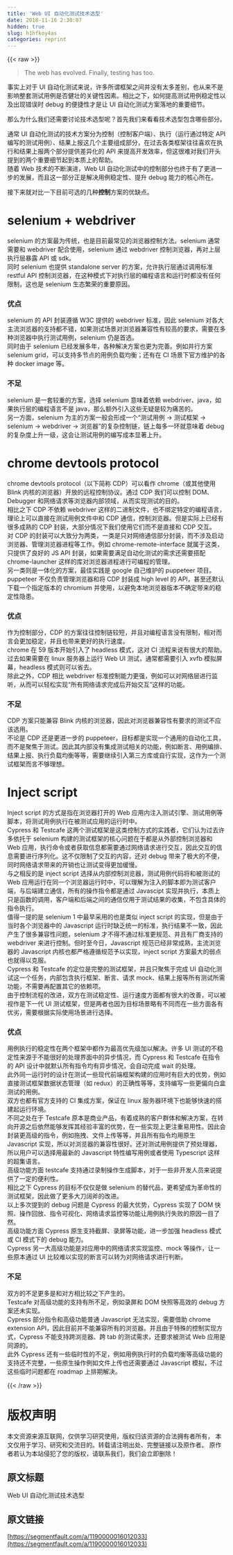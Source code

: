 ```yaml
---
title: 'Web UI 自动化测试技术选型' 
date: 2018-11-16 2:30:07
hidden: true
slug: h1hfkoy4as
categories: reprint
---
```


{{< raw >}}
<blockquote>The web has evolved. Finally, testing has too.</blockquote><p>&#x4E8B;&#x5B9E;&#x4E0A;&#x5BF9;&#x4E8E; UI &#x81EA;&#x52A8;&#x5316;&#x6D4B;&#x8BD5;&#x6765;&#x8BF4;&#xFF0C;&#x8BB8;&#x591A;&#x6240;&#x8C13;&#x6846;&#x67B6;&#x4E4B;&#x95F4;&#x5E76;&#x6CA1;&#x6709;&#x592A;&#x591A;&#x5DEE;&#x522B;&#xFF0C;&#x4E5F;&#x4ECE;&#x6765;&#x4E0D;&#x662F;&#x5F71;&#x54CD;&#x6574;&#x5957;&#x6D4B;&#x8BD5;&#x7528;&#x4F8B;&#x662F;&#x5426;&#x5065;&#x58EE;&#x7684;&#x5173;&#x952E;&#x6027;&#x56E0;&#x7D20;&#x3002;&#x76F8;&#x6BD4;&#x4E4B;&#x4E0B;&#xFF0C;&#x5982;&#x4F55;&#x63D0;&#x9AD8;&#x6D4B;&#x8BD5;&#x7528;&#x4F8B;&#x7A33;&#x5B9A;&#x6027;&#x4EE5;&#x53CA;&#x51FA;&#x73B0;&#x9519;&#x8BEF;&#x65F6; debug &#x7684;&#x4FBF;&#x6377;&#x6027;&#x624D;&#x662F;&#x8BA9; UI &#x81EA;&#x52A8;&#x5316;&#x6D4B;&#x8BD5;&#x65B9;&#x6848;&#x843D;&#x5730;&#x7684;&#x91CD;&#x8981;&#x7EC6;&#x8282;&#x3002;</p><p>&#x90A3;&#x4E48;&#x4E3A;&#x4EC0;&#x4E48;&#x6211;&#x4EEC;&#x8FD8;&#x9700;&#x8981;&#x8BA8;&#x8BBA;&#x6280;&#x672F;&#x9009;&#x578B;&#x5462;&#xFF1F;&#x9996;&#x5148;&#x6211;&#x4EEC;&#x6765;&#x770B;&#x770B;&#x6280;&#x672F;&#x9009;&#x578B;&#x5305;&#x542B;&#x54EA;&#x4E9B;&#x90E8;&#x5206;&#x3002;</p><p>&#x901A;&#x5E38; UI &#x81EA;&#x52A8;&#x5316;&#x6D4B;&#x8BD5;&#x7684;&#x6280;&#x672F;&#x65B9;&#x6848;&#x5206;&#x4E3A;&#x63A7;&#x5236;&#xFF08;&#x63A7;&#x5236;&#x5BA2;&#x6237;&#x7AEF;&#xFF09;&#x3001;&#x6267;&#x884C;&#xFF08;&#x8FD0;&#x884C;&#x901A;&#x8FC7;&#x7279;&#x5B9A; API &#x7F16;&#x5199;&#x7684;&#x6D4B;&#x8BD5;&#x7528;&#x4F8B;&#xFF09;&#x3001;&#x7ED3;&#x679C;&#x4E0A;&#x62A5;&#x8FD9;&#x51E0;&#x4E2A;&#x4E3B;&#x8981;&#x7EC4;&#x6210;&#x90E8;&#x5206;&#xFF0C;&#x5728;&#x8FC7;&#x53BB;&#x5404;&#x7C7B;&#x6846;&#x67B6;&#x5F80;&#x5F80;&#x559C;&#x6B22;&#x5728;&#x6267;&#x884C;&#x548C;&#x7ED3;&#x679C;&#x4E0A;&#x62A5;&#x4E24;&#x4E2A;&#x90E8;&#x5206;&#x63D0;&#x4F9B;&#x5DEE;&#x5F02;&#x5316;&#x7684; API &#x6765;&#x63D0;&#x9AD8;&#x5F00;&#x53D1;&#x6548;&#x7387;&#xFF0C;&#x4F46;&#x8FD9;&#x5F88;&#x96BE;&#x5BF9;&#x6211;&#x4EEC;&#x5F00;&#x5934;&#x63D0;&#x5230;&#x7684;&#x4E24;&#x4E2A;&#x91CD;&#x8981;&#x7EC6;&#x8282;&#x8D77;&#x5230;&#x672C;&#x8D28;&#x4E0A;&#x7684;&#x5E2E;&#x52A9;&#x3002;<br>&#x968F;&#x7740; Web &#x6280;&#x672F;&#x7684;&#x4E0D;&#x65AD;&#x6F14;&#x8FDB;&#xFF0C;Web UI &#x81EA;&#x52A8;&#x5316;&#x6D4B;&#x8BD5;&#x4E2D;&#x7684;&#x63A7;&#x5236;&#x90E8;&#x5206;&#x4E5F;&#x7EC8;&#x4E8E;&#x6709;&#x4E86;&#x66F4;&#x8FDB;&#x4E00;&#x6B65;&#x7684;&#x53D1;&#x5C55;&#xFF0C;&#x800C;&#x4E14;&#x8FD9;&#x4E00;&#x90E8;&#x5206;&#x6B63;&#x662F;&#x89E3;&#x51B3;&#x7528;&#x4F8B;&#x7A33;&#x5B9A;&#x6027;&#x3001;&#x63D0;&#x5347; debug &#x80FD;&#x529B;&#x7684;&#x6838;&#x5FC3;&#x6240;&#x5728;&#x3002;</p><p>&#x63A5;&#x4E0B;&#x6765;&#x5C31;&#x5BF9;&#x6BD4;&#x4E00;&#x4E0B;&#x76EE;&#x524D;&#x53EF;&#x9009;&#x7684;&#x51E0;&#x79CD;<strong>&#x63A7;&#x5236;</strong>&#x65B9;&#x6848;&#x7684;&#x4F18;&#x7F3A;&#x70B9;&#x3002;</p><h1 id="articleHeader0">selenium + webdriver</h1><p>selenium &#x7684;&#x65B9;&#x6848;&#x6700;&#x4E3A;&#x4F20;&#x7EDF;&#xFF0C;&#x4E5F;&#x662F;&#x76EE;&#x524D;&#x6700;&#x5E38;&#x89C1;&#x7684;&#x6D4F;&#x89C8;&#x5668;&#x63A7;&#x5236;&#x65B9;&#x6CD5;&#x3002;selenium &#x901A;&#x5E38;&#x9700;&#x8981;&#x548C; webdriver &#x914D;&#x5408;&#x4F7F;&#x7528;&#xFF0C;selenium &#x901A;&#x8FC7; webdriver &#x63A7;&#x5236;&#x6D4F;&#x89C8;&#x5668;&#xFF0C;&#x518D;&#x5BF9;&#x4E0A;&#x5C42;&#x6267;&#x884C;&#x5C42;&#x66B4;&#x9732; API &#x6216; sdk&#x3002;<br>&#x540C;&#x65F6; selenium &#x4E5F;&#x63D0;&#x4F9B; standalone server &#x7684;&#x65B9;&#x6848;&#xFF0C;&#x5141;&#x8BB8;&#x6267;&#x884C;&#x5C42;&#x901A;&#x8FC7;&#x8C03;&#x7528;&#x6807;&#x51C6; restful API &#x63A7;&#x5236;&#x6D4F;&#x89C8;&#x5668;&#xFF0C;&#x5728;&#x8FD9;&#x79CD;&#x6A21;&#x5F0F;&#x4E0B;&#x5BF9;&#x6267;&#x884C;&#x5C42;&#x7684;&#x7F16;&#x7A0B;&#x8BED;&#x8A00;&#x548C;&#x8FD0;&#x884C;&#x65F6;&#x90FD;&#x6CA1;&#x6709;&#x4EFB;&#x4F55;&#x9650;&#x5236;&#xFF0C;&#x8FD9;&#x4E5F;&#x662F; selenium &#x751F;&#x6001;&#x7E41;&#x8363;&#x7684;&#x91CD;&#x8981;&#x539F;&#x56E0;&#x3002;</p><h3 id="articleHeader1">&#x4F18;&#x70B9;</h3><p>selenium &#x7684; API &#x5C01;&#x88C5;&#x9075;&#x5FAA; W3C &#x63D0;&#x4F9B;&#x7684; webdriver &#x6807;&#x51C6;&#xFF0C;&#x56E0;&#x6B64; selenium &#x5BF9;&#x5404;&#x5927;&#x4E3B;&#x6D41;&#x6D4F;&#x89C8;&#x5668;&#x7684;&#x652F;&#x6301;&#x90FD;&#x4E0D;&#x9519;&#xFF0C;&#x5982;&#x679C;&#x6D4B;&#x8BD5;&#x573A;&#x666F;&#x5BF9;&#x6D4F;&#x89C8;&#x5668;&#x517C;&#x5BB9;&#x6027;&#x6709;&#x8F83;&#x9AD8;&#x7684;&#x8981;&#x6C42;&#xFF0C;&#x9700;&#x8981;&#x5728;&#x591A;&#x79CD;&#x6D4F;&#x89C8;&#x5668;&#x4E2D;&#x6267;&#x884C;&#x6D4B;&#x8BD5;&#x7528;&#x4F8B;&#xFF0C;selenium &#x4ECD;&#x662F;&#x9996;&#x9009;&#x3002;<br>&#x540C;&#x65F6;&#x7531;&#x4E8E; selenium &#x5DF2;&#x7ECF;&#x53D1;&#x5C55;&#x591A;&#x5E74;&#xFF0C;&#x5404;&#x79CD;&#x89E3;&#x51B3;&#x65B9;&#x6848;&#x4E5F;&#x66F4;&#x4E3A;&#x5B8C;&#x5584;&#x3002;&#x4F8B;&#x5982;&#x5E76;&#x884C;&#x65B9;&#x6848; selenium grid&#xFF0C;&#x53EF;&#x4EE5;&#x652F;&#x6301;&#x591A;&#x8282;&#x70B9;&#x7684;&#x7528;&#x4F8B;&#x8D1F;&#x8F7D;&#x5747;&#x8861;&#xFF1B;&#x8FD8;&#x6709;&#x5728; CI &#x573A;&#x666F;&#x4E0B;&#x5B98;&#x65B9;&#x7EF4;&#x62A4;&#x7684;&#x5404;&#x79CD; docker image &#x7B49;&#x3002;</p><h3 id="articleHeader2">&#x4E0D;&#x8DB3;</h3><p>selenium &#x662F;&#x4E00;&#x5957;&#x8F83;&#x91CD;&#x7684;&#x65B9;&#x6848;&#xFF0C;&#x9009;&#x62E9; selenium &#x610F;&#x5473;&#x7740;&#x4F9D;&#x8D56; webdriver&#x3001;java&#xFF0C;&#x5982;&#x679C;&#x6267;&#x884C;&#x5C42;&#x7684;&#x7F16;&#x7A0B;&#x8BED;&#x8A00;&#x4E0D;&#x662F; java&#xFF0C;&#x90A3;&#x4E48;&#x989D;&#x5916;&#x5F15;&#x5165;&#x8FD9;&#x4E9B;&#x65E0;&#x7591;&#x662F;&#x8F83;&#x4E3A;&#x75DB;&#x82E6;&#x7684;&#x3002;<br>&#x53E6;&#x4E00;&#x65B9;&#x9762;&#xFF0C;selenium &#x4E3A;&#x4E3B;&#x7684;&#x65B9;&#x6848;&#x4E00;&#x822C;&#x4F1A;&#x5F62;&#x6210;&#x4E00;&#x4E2A;&#x201C;&#x6D4B;&#x8BD5;&#x7528;&#x4F8B; -&gt; &#x6D4B;&#x8BD5;&#x6846;&#x67B6; -&gt; selenium -&gt; webdriver -&gt; &#x6D4F;&#x89C8;&#x5668;&#x201D;&#x7684;&#x590D;&#x6742;&#x63A7;&#x5236;&#x94FE;&#xFF0C;&#x94FE;&#x4E0A;&#x6BCF;&#x591A;&#x4E00;&#x73AF;&#x5C31;&#x610F;&#x5473;&#x7740; debug &#x7684;&#x590D;&#x6742;&#x5EA6;&#x4E0A;&#x5347;&#x4E00;&#x7EA7;&#xFF0C;&#x8FD9;&#x4F1A;&#x8BA9;&#x6D4B;&#x8BD5;&#x7528;&#x4F8B;&#x7684;&#x7F16;&#x5199;&#x6210;&#x672C;&#x663E;&#x8457;&#x4E0A;&#x5347;&#x3002;</p><h1 id="articleHeader3">chrome devtools protocol</h1><p>chrome devtools protocol&#xFF08;&#x4EE5;&#x4E0B;&#x7B80;&#x79F0; CDP&#xFF09;&#x53EF;&#x4EE5;&#x770B;&#x4F5C; chrome&#xFF08;&#x6216;&#x5176;&#x4ED6;&#x4F7F;&#x7528; Blink &#x5185;&#x6838;&#x7684;&#x6D4F;&#x89C8;&#x5668;&#xFF09;&#x5F00;&#x653E;&#x7684;&#x8FDC;&#x7A0B;&#x63A7;&#x5236;&#x534F;&#x8BAE;&#x3002;&#x901A;&#x8FC7; CDP &#x6211;&#x4EEC;&#x53EF;&#x4EE5;&#x63A7;&#x5236; DOM&#x3001;Debugger &#x548C;&#x7F51;&#x7EDC;&#x8BF7;&#x6C42;&#x7B49;&#x6D4F;&#x89C8;&#x5668;&#x5185;&#x90E8;&#x9886;&#x57DF;&#xFF0C;&#x4ECE;&#x800C;&#x5B9E;&#x73B0;&#x6D4B;&#x8BD5;&#x7684;&#x76EE;&#x7684;&#x3002;<br>&#x76F8;&#x6BD4;&#x4E4B;&#x4E0B; CDP &#x4E0D;&#x4F9D;&#x8D56; webdriver &#x8FD9;&#x6837;&#x7684;&#x4E8C;&#x8FDB;&#x5236;&#x6587;&#x4EF6;&#xFF0C;&#x4E5F;&#x4E0D;&#x7ED1;&#x5B9A;&#x7279;&#x5B9A;&#x7684;&#x7F16;&#x7A0B;&#x8BED;&#x8A00;&#xFF0C;&#x7406;&#x8BBA;&#x4E0A;&#x53EF;&#x4EE5;&#x76F4;&#x63A5;&#x5728;&#x6D4B;&#x8BD5;&#x7528;&#x4F8B;&#x6587;&#x4EF6;&#x4E2D;&#x548C; CDP &#x901A;&#x4FE1;&#xFF0C;&#x63A7;&#x5236;&#x6D4F;&#x89C8;&#x5668;&#x3002;&#x4F46;&#x662F;&#x5B9E;&#x9645;&#x4E0A;&#x5DF2;&#x7ECF;&#x6709;&#x5F88;&#x591A;&#x6210;&#x719F;&#x7684; CDP &#x5C01;&#x88C5;&#xFF0C;&#x5927;&#x90E8;&#x5206;&#x60C5;&#x51B5;&#x4E0B;&#x6211;&#x4EEC;&#x4F7F;&#x7528;&#x5B83;&#x4EEC;&#x800C;&#x4E0D;&#x662F;&#x76F4;&#x63A5;&#x548C; CDP &#x4EA4;&#x4E92;&#x3002;<br>&#x5BF9; CDP &#x7684;&#x5C01;&#x88C5;&#x53EF;&#x4EE5;&#x5927;&#x81F4;&#x5206;&#x4E3A;&#x4E24;&#x7C7B;&#xFF0C;&#x4E00;&#x7C7B;&#x662F;&#x53EA;&#x5BF9;&#x7F51;&#x7EDC;&#x901A;&#x4FE1;&#x90E8;&#x5206;&#x5C01;&#x88C5;&#xFF0C;&#x800C;&#x4E0D;&#x6D89;&#x53CA;&#x542F;&#x52A8;&#x6D4F;&#x89C8;&#x5668;&#x3001;&#x7BA1;&#x7406;&#x6D4F;&#x89C8;&#x5668;&#x8FDB;&#x7A0B;&#x7B49;&#x5DE5;&#x4F5C;&#x3002;&#x4F8B;&#x5982; chrome-remote-interface &#x5C31;&#x5C5E;&#x4E8E;&#x8FD9;&#x7C7B;&#xFF0C;&#x53EA;&#x63D0;&#x4F9B;&#x4E86;&#x826F;&#x597D;&#x7684; JS API &#x5C01;&#x88C5;&#xFF0C;&#x5982;&#x679C;&#x9700;&#x8981;&#x6EE1;&#x8DB3;&#x81EA;&#x52A8;&#x5316;&#x6D4B;&#x8BD5;&#x7684;&#x9700;&#x6C42;&#x8FD8;&#x9700;&#x8981;&#x642D;&#x914D; chrome-launcher &#x8FD9;&#x6837;&#x7684;&#x5E93;&#x5BF9;&#x6D4F;&#x89C8;&#x5668;&#x8FDB;&#x7A0B;&#x8FDB;&#x884C;&#x53EF;&#x7F16;&#x7A0B;&#x7684;&#x7BA1;&#x7406;&#x3002;<br>&#x53E6;&#x4E00;&#x7C7B;&#x5219;&#x662F;&#x4E00;&#x4F53;&#x5316;&#x7684;&#x65B9;&#x6848;&#xFF0C;&#x6700;&#x4F73;&#x5B9E;&#x8DF5;&#x662F; google &#x81EA;&#x5DF1;&#x7EF4;&#x62A4;&#x7684; puppeteer &#x9879;&#x76EE;&#x3002;puppeteer &#x4E0D;&#x4EC5;&#x8D1F;&#x8D23;&#x7BA1;&#x7406;&#x6D4F;&#x89C8;&#x5668;&#x548C;&#x5C06; CDP &#x5C01;&#x88C5;&#x6210; high level &#x7684; API&#xFF0C;&#x751A;&#x81F3;&#x8FD8;&#x9ED8;&#x8BA4;&#x4E0B;&#x8F7D;&#x4E00;&#x4E2A;&#x6307;&#x5B9A;&#x7248;&#x672C;&#x7684; chromium &#x5E76;&#x4F7F;&#x7528;&#xFF0C;&#x4EE5;&#x907F;&#x514D;&#x672C;&#x5730;&#x6D4F;&#x89C8;&#x5668;&#x7248;&#x672C;&#x4E0D;&#x786E;&#x5B9A;&#x5E26;&#x6765;&#x7684;&#x7A33;&#x5B9A;&#x6027;&#x9690;&#x60A3;&#x3002;</p><h3 id="articleHeader4">&#x4F18;&#x70B9;</h3><p>&#x4F5C;&#x4E3A;&#x63A7;&#x5236;&#x90E8;&#x5206;&#xFF0C;CDP &#x7684;&#x65B9;&#x6848;&#x5F80;&#x5F80;&#x63A7;&#x5236;&#x94FE;&#x8F83;&#x77ED;&#xFF0C;&#x5E76;&#x4E14;&#x5BF9;&#x7F16;&#x7A0B;&#x8BED;&#x8A00;&#x6CA1;&#x6709;&#x9650;&#x5236;&#xFF0C;&#x76F8;&#x5BF9;&#x800C;&#x8A00;&#x4F1A;&#x66F4;&#x52A0;&#x7A33;&#x5B9A;&#xFF0C;&#x5E76;&#x4E14;&#x4E5F;&#x5E26;&#x6765;&#x66F4;&#x597D;&#x7684;&#x6267;&#x884C;&#x901F;&#x5EA6;&#x3002;<br>chrome &#x5728; 59 &#x7248;&#x672C;&#x5F00;&#x59CB;&#x5F15;&#x5165;&#x4E86; headless &#x6A21;&#x5F0F;&#xFF0C;&#x8FD9;&#x5BF9; CI &#x6D41;&#x7A0B;&#x6765;&#x8BF4;&#x6709;&#x5F88;&#x5927;&#x7684;&#x5E2E;&#x52A9;&#x3002;&#x8FC7;&#x53BB;&#x5982;&#x679C;&#x9700;&#x8981;&#x5728; linux &#x670D;&#x52A1;&#x5668;&#x4E0A;&#x8FD0;&#x884C; Web UI &#x6D4B;&#x8BD5;&#xFF0C;&#x901A;&#x5E38;&#x90FD;&#x9700;&#x8981;&#x5F15;&#x5165; xvfb &#x6A21;&#x62DF;&#x5C4F;&#x5E55;&#xFF0C;headless &#x6A21;&#x5F0F;&#x5219;&#x53EF;&#x4EE5;&#x7701;&#x53BB;&#x3002;<br>&#x9664;&#x6B64;&#x4E4B;&#x5916;&#xFF0C;CDP &#x76F8;&#x6BD4; webdriver &#x6807;&#x51C6;&#x63A7;&#x5236;&#x80FD;&#x529B;&#x66F4;&#x5F3A;&#xFF0C;&#x4F8B;&#x5982;&#x53EF;&#x4EE5;&#x5BF9;&#x7F51;&#x7EDC;&#x5C42;&#x8FDB;&#x884C;&#x76D1;&#x542C;&#xFF0C;&#x4ECE;&#x800C;&#x53EF;&#x4EE5;&#x8F7B;&#x677E;&#x5B9E;&#x73B0;&#x201C;&#x6240;&#x6709;&#x7F51;&#x7EDC;&#x8BF7;&#x6C42;&#x5B8C;&#x6210;&#x540E;&#x5F00;&#x59CB;&#x4EA4;&#x4E92;&#x201D;&#x8FD9;&#x6837;&#x7684;&#x529F;&#x80FD;&#x3002;</p><h3 id="articleHeader5">&#x4E0D;&#x8DB3;</h3><p>CDP &#x65B9;&#x6848;&#x53EA;&#x80FD;&#x517C;&#x5BB9; Blink &#x5185;&#x6838;&#x7684;&#x6D4F;&#x89C8;&#x5668;&#xFF0C;&#x56E0;&#x6B64;&#x5BF9;&#x6D4F;&#x89C8;&#x5668;&#x517C;&#x5BB9;&#x6027;&#x6709;&#x8981;&#x6C42;&#x7684;&#x6D4B;&#x8BD5;&#x4E0D;&#x5E94;&#x8BE5;&#x9009;&#x7528;&#x3002;<br>&#x4E0D;&#x8BBA;&#x662F; CDP &#x8FD8;&#x662F;&#x66F4;&#x8FDB;&#x4E00;&#x6B65;&#x7684; puppeteer&#xFF0C;&#x76EE;&#x6807;&#x90FD;&#x662F;&#x5B9E;&#x73B0;&#x4E00;&#x4E2A;&#x901A;&#x7528;&#x7684;&#x81EA;&#x52A8;&#x5316;&#x5DE5;&#x5177;&#xFF0C;&#x800C;&#x4E0D;&#x662F;&#x805A;&#x7126;&#x4E8E;&#x6D4B;&#x8BD5;&#x3002;&#x56E0;&#x6B64;&#x5176;&#x5185;&#x90E8;&#x6CA1;&#x6709;&#x96C6;&#x6210;&#x6D4B;&#x8BD5;&#x76F8;&#x5173;&#x7684;&#x529F;&#x80FD;&#xFF0C;&#x4F8B;&#x5982;&#x65AD;&#x8A00;&#x3001;&#x7528;&#x4F8B;&#x7F16;&#x6392;&#x3001;&#x7ED3;&#x679C;&#x4E0A;&#x62A5;&#x3001;&#x6267;&#x884C;&#x8D1F;&#x8F7D;&#x5747;&#x8861;&#x7B49;&#x7B49;&#xFF0C;&#x9700;&#x8981;&#x7EE7;&#x7EED;&#x5F15;&#x5165;&#x7B2C;&#x4E09;&#x65B9;&#x5E93;&#x6216;&#x81EA;&#x884C;&#x5B9E;&#x73B0;&#xFF0C;&#x8FD9;&#x4F5C;&#x4E3A;&#x4E00;&#x4E2A;&#x6D4B;&#x8BD5;&#x6846;&#x67B6;&#x800C;&#x8A00;&#x4E0D;&#x591F;&#x7406;&#x60F3;&#x3002;</p><h1 id="articleHeader6">Inject script</h1><p>Inject script &#x7684;&#x65B9;&#x5F0F;&#x662F;&#x6307;&#x5728;&#x6D4F;&#x89C8;&#x5668;&#x6253;&#x5F00;&#x7684; Web &#x5E94;&#x7528;&#x5185;&#x6CE8;&#x5165;&#x6D4B;&#x8BD5;&#x5F15;&#x64CE;&#x3001;&#x6D4B;&#x8BD5;&#x7528;&#x4F8B;&#x7B49;&#x811A;&#x672C;&#xFF0C;&#x5C06;&#x6D4B;&#x8BD5;&#x7528;&#x4F8B;&#x6267;&#x884C;&#x5728;&#x88AB;&#x6D4B;&#x8BD5;&#x5E94;&#x7528;&#x7684;&#x8FD0;&#x884C;&#x65F6;&#x4E2D;&#x3002;<br>Cypress &#x548C; Testcafe &#x8FD9;&#x4E24;&#x4E2A;&#x6D4B;&#x8BD5;&#x6846;&#x67B6;&#x662F;&#x8FD9;&#x7C7B;&#x63A7;&#x5236;&#x65B9;&#x5F0F;&#x7684;&#x5B9E;&#x8DF5;&#x8005;&#xFF0C;&#x5B83;&#x4EEC;&#x8BA4;&#x4E3A;&#x8FC7;&#x53BB;&#x8BB8;&#x591A;&#x4F9D;&#x6258;&#x4E8E; selenium &#x6784;&#x5EFA;&#x7684;&#x6D4B;&#x8BD5;&#x6846;&#x67B6;&#x7684;&#x6838;&#x5FC3;&#x95EE;&#x9898;&#x5728;&#x4E8E;&#x90FD;&#x662F;&#x4ECE;&#x5916;&#x90E8;&#x63A7;&#x5236;&#x6D4F;&#x89C8;&#x5668;&#x548C; Web &#x5E94;&#x7528;&#xFF0C;&#x6267;&#x884C;&#x547D;&#x4EE4;&#x6216;&#x8005;&#x83B7;&#x53D6;&#x4FE1;&#x606F;&#x90FD;&#x9700;&#x8981;&#x901A;&#x8FC7;&#x7F51;&#x7EDC;&#x8BF7;&#x6C42;&#x8FDB;&#x884C;&#x4EA4;&#x4E92;&#xFF0C;&#x56E0;&#x6B64;&#x4EA4;&#x4E92;&#x7684;&#x4FE1;&#x606F;&#x9700;&#x8981;&#x8FDB;&#x884C;&#x5E8F;&#x5217;&#x5316;&#x3002;&#x8FD9;&#x4E0D;&#x4EC5;&#x9650;&#x5236;&#x4E86;&#x4EA4;&#x4E92;&#x7684;&#x5185;&#x5BB9;&#xFF0C;&#x8FD8;&#x5BF9; debug &#x5E26;&#x6765;&#x4E86;&#x6781;&#x5927;&#x7684;&#x4E0D;&#x4FBF;&#xFF0C;&#x540C;&#x65F6;&#x7F51;&#x7EDC;&#x8BF7;&#x6C42;&#x5E26;&#x6765;&#x7684;&#x5F00;&#x9500;&#x4E5F;&#x8BA9;&#x6D4B;&#x8BD5;&#x53D8;&#x5F97;&#x66F4;&#x52A0;&#x7F13;&#x6162;&#x3002;<br>&#x4E0E;&#x4E4B;&#x76F8;&#x53CD;&#x7684;&#x662F; inject script &#x9009;&#x62E9;&#x4ECE;&#x5185;&#x90E8;&#x63A7;&#x5236;&#x6D4F;&#x89C8;&#x5668;&#xFF0C;&#x6D4B;&#x8BD5;&#x7528;&#x4F8B;&#x4EE3;&#x7801;&#x5C06;&#x548C;&#x88AB;&#x6D4B;&#x8BD5;&#x7684; Web &#x5E94;&#x7528;&#x8FD0;&#x884C;&#x5728;&#x540C;&#x4E00;&#x4E2A;&#x6D4F;&#x89C8;&#x5668;&#x8FD0;&#x884C;&#x65F6;&#x4E2D;&#xFF0C;&#x53EF;&#x4EE5;&#x7406;&#x89E3;&#x4E3A;&#x6CE8;&#x5165;&#x7684;&#x811A;&#x672C;&#x5373;&#x4E3A;&#x6D4B;&#x8BD5;&#x5BA2;&#x6237;&#x7AEF;&#xFF0C;&#x4E0E;&#x540E;&#x7AEF;&#x5EFA;&#x7ACB;&#x901A;&#x4FE1;&#xFF0C;&#x6240;&#x6709;&#x7684;&#x64CD;&#x4F5C;&#x6307;&#x4EE4;&#x90FD;&#x662F;&#x901A;&#x8FC7; Javascipt &#x5B9E;&#x73B0;&#x5E76;&#x6267;&#x884C;&#xFF0C;&#x672C;&#x8D28;&#x4E0A;&#x53EA;&#x662F;&#x51FD;&#x6570;&#x7684;&#x8C03;&#x7528;&#xFF0C;&#x5BA2;&#x6237;&#x7AEF;&#x548C;&#x540E;&#x7AEF;&#x4E4B;&#x95F4;&#x7684;&#x901A;&#x4FE1;&#x4EC5;&#x7528;&#x4E8E;&#x6D4B;&#x8BD5;&#x7ED3;&#x679C;&#x7684;&#x6536;&#x96C6;&#xFF0C;&#x4E0D;&#x5305;&#x542B;&#x5177;&#x4F53;&#x7684;&#x6307;&#x4EE4;&#x6267;&#x884C;&#x3002;<br>&#x503C;&#x5F97;&#x4E00;&#x63D0;&#x7684;&#x662F; selenium 1 &#x4E2D;&#x6700;&#x65E9;&#x91C7;&#x7528;&#x7684;&#x4E5F;&#x662F;&#x7C7B;&#x4F3C; inject script &#x7684;&#x5B9E;&#x73B0;&#xFF0C;&#x4F46;&#x662F;&#x7531;&#x4E8E;&#x5F53;&#x65F6;&#x5404;&#x4E2A;&#x6D4F;&#x89C8;&#x5668;&#x4E2D;&#x7684; Javascript &#x8FD0;&#x884C;&#x65F6;&#x7F3A;&#x4E4F;&#x7EDF;&#x4E00;&#x7684;&#x6807;&#x51C6;&#xFF0C;&#x6267;&#x884C;&#x7ED3;&#x679C;&#x4E0D;&#x4E00;&#x81F4;&#xFF0C;&#x56E0;&#x6B64;&#x4EA7;&#x751F;&#x4E86;&#x5F88;&#x591A;&#x517C;&#x5BB9;&#x6027;&#x95EE;&#x9898;&#xFF0C;selenium &#x624D;&#x4E0D;&#x5F97;&#x4E0D;&#x901A;&#x8FC7;&#x6807;&#x51C6;&#x66F4;&#x89C4;&#x8303;&#x3001;&#x5E76;&#x4E14;&#x6709;&#x5382;&#x5546;&#x652F;&#x6301;&#x7684; webdriver &#x6765;&#x8FDB;&#x884C;&#x63A7;&#x5236;&#x3002;&#x4F46;&#x65F6;&#x81F3;&#x4ECA;&#x65E5;&#xFF0C;Javascript &#x89C4;&#x8303;&#x5DF2;&#x7ECF;&#x975E;&#x5E38;&#x6210;&#x719F;&#xFF0C;&#x4E3B;&#x6D41;&#x6D4F;&#x89C8;&#x5668;&#x7684; Javascript &#x5185;&#x6838;&#x4E5F;&#x90FD;&#x4E25;&#x683C;&#x9075;&#x5FAA;&#x89C4;&#x8303;&#x4E88;&#x4EE5;&#x5B9E;&#x73B0;&#xFF0C;inject script &#x65B9;&#x6848;&#x6700;&#x5927;&#x7684;&#x5F31;&#x70B9;&#x4E5F;&#x5C31;&#x5F97;&#x4EE5;&#x514B;&#x670D;&#x3002;<br>Cypress &#x548C; Testcafe &#x7684;&#x5B9A;&#x4F4D;&#x662F;&#x5B8C;&#x6574;&#x7684;&#x6D4B;&#x8BD5;&#x6846;&#x67B6;&#xFF0C;&#x5E76;&#x4E14;&#x53EA;&#x805A;&#x7126;&#x4E8E;&#x5B8C;&#x6210; UI &#x81EA;&#x52A8;&#x5316;&#x6D4B;&#x8BD5;&#x8FD9;&#x4E00;&#x4E2A;&#x4EFB;&#x52A1;&#xFF0C;&#x5185;&#x90E8;&#x5305;&#x542B;&#x6267;&#x884C;&#x6846;&#x67B6;&#x3001;&#x65AD;&#x8A00;&#x3001;&#x8BF7;&#x6C42; mock&#x3001;&#x7ED3;&#x679C;&#x4E0A;&#x62A5;&#x7B49;&#x6240;&#x6709;&#x6D4B;&#x8BD5;&#x6240;&#x9700;&#x529F;&#x80FD;&#xFF0C;&#x4E0D;&#x9700;&#x8981;&#x518D;&#x914D;&#x7F6E;&#x5176;&#x5B83;&#x7684;&#x4F9D;&#x8D56;&#x9879;&#x3002;<br>&#x7531;&#x4E8E;&#x63A7;&#x5236;&#x6D41;&#x7A0B;&#x7684;&#x6539;&#x8FDB;&#xFF0C;&#x53CC;&#x65B9;&#x5728;&#x6D4B;&#x8BD5;&#x7A33;&#x5B9A;&#x6027;&#x3001;&#x8FD0;&#x884C;&#x901F;&#x5EA6;&#x65B9;&#x9762;&#x90FD;&#x6709;&#x5F88;&#x5927;&#x7684;&#x6539;&#x5584;&#xFF0C;&#x53EF;&#x4EE5;&#x88AB;&#x89C6;&#x4F5C;&#x662F;&#x4E0B;&#x4E00;&#x4EE3; UI &#x6D4B;&#x8BD5;&#x6846;&#x67B6;&#xFF0C;&#x4F46;&#x662F;&#x4E24;&#x8005;&#x4E5F;&#x56E0;&#x4E3A;&#x76EE;&#x6807;&#x573A;&#x666F;&#x7565;&#x6709;&#x4E0D;&#x540C;&#x800C;&#x5728;&#x4E00;&#x4E9B;&#x65B9;&#x9762;&#x5404;&#x6709;&#x4F18;&#x52A3;&#xFF0C;&#x9700;&#x8981;&#x6839;&#x636E;&#x5B9E;&#x9645;&#x4F7F;&#x7528;&#x573A;&#x666F;&#x8FDB;&#x884C;&#x9009;&#x62E9;&#x3002;</p><h3 id="articleHeader7">&#x4F18;&#x70B9;</h3><p>&#x7528;&#x4F8B;&#x6267;&#x884C;&#x7684;&#x7A33;&#x5B9A;&#x6027;&#x5728;&#x4E24;&#x4E2A;&#x6846;&#x67B6;&#x4E2D;&#x90FD;&#x4F5C;&#x4E3A;&#x6700;&#x9AD8;&#x4F18;&#x5148;&#x7EA7;&#x52A0;&#x4EE5;&#x89E3;&#x51B3;&#x3002;&#x8BB8;&#x591A; UI &#x6D4B;&#x8BD5;&#x7684;&#x4E0D;&#x7A33;&#x5B9A;&#x6027;&#x6765;&#x6E90;&#x4E8E;&#x4E0D;&#x80FD;&#x5F88;&#x597D;&#x7684;&#x5904;&#x7406;&#x754C;&#x9762;&#x4E2D;&#x7684;&#x5F02;&#x6B65;&#x60C5;&#x51B5;&#xFF0C;&#x800C; Cypress &#x548C; Testcafe &#x5728;&#x6307;&#x4EE4;&#x7684; API &#x8BBE;&#x8BA1;&#x4E2D;&#x5C31;&#x9ED8;&#x8BA4;&#x6240;&#x6709;&#x6307;&#x4EE4;&#x5747;&#x6709;&#x5F02;&#x6B65;&#x60C5;&#x51B5;&#xFF0C;&#x4F1A;&#x81EA;&#x52A8;&#x5B8C;&#x6210; wait &#x7684;&#x5904;&#x7406;&#x3002;<br>&#x6B64;&#x5916;&#x540C;&#x4E00;&#x8FD0;&#x884C;&#x65F6;&#x7684;&#x8BBE;&#x8BA1;&#x5728;&#x6D4B;&#x8BD5;&#x4E00;&#x4E9B;&#x73B0;&#x4EE3;&#x524D;&#x7AEF;&#x6846;&#x67B6;&#x6784;&#x5EFA;&#x7684;&#x5E94;&#x7528;&#x65F6;&#x6709;&#x5DE8;&#x5927;&#x7684;&#x4F18;&#x52BF;&#xFF0C;&#x4F8B;&#x5982;&#x76F4;&#x63A5;&#x6D4B;&#x8BD5;&#x6846;&#x67B6;&#x6570;&#x636E;&#x72B6;&#x6001;&#x7BA1;&#x7406;&#xFF08;&#x5982; redux&#xFF09;&#x7684;&#x6B63;&#x786E;&#x6027;&#x7B49;&#x7B49;&#xFF0C;&#x652F;&#x6301;&#x7F16;&#x5199;&#x4E00;&#x4E9B;&#x66F4;&#x504F;&#x5411;&#x767D;&#x76D2;&#x6D4B;&#x8BD5;&#x7684;&#x7528;&#x4F8B;&#x3002;<br>&#x53CC;&#x65B9;&#x4E5F;&#x90FD;&#x6709;&#x5B98;&#x65B9;&#x652F;&#x6301;&#x7684; CI &#x96C6;&#x6210;&#x65B9;&#x6848;&#xFF0C;&#x4FDD;&#x8BC1;&#x5728; linux &#x670D;&#x52A1;&#x5668;&#x73AF;&#x5883;&#x4E0B;&#x4E5F;&#x80FD;&#x591F;&#x5FEB;&#x901F;&#x7684;&#x642D;&#x5EFA;&#x8D77;&#x8FD0;&#x884C;&#x73AF;&#x5883;&#x3002;<br>&#x4E0D;&#x540C;&#x4E4B;&#x5904;&#x5728;&#x4E8E; Testcafe &#x539F;&#x672C;&#x662F;&#x5546;&#x4E1A;&#x4EA7;&#x54C1;&#xFF0C;&#x6709;&#x7740;&#x6210;&#x719F;&#x7684;&#x5BA2;&#x6237;&#x7FA4;&#x4F53;&#x548C;&#x89E3;&#x51B3;&#x65B9;&#x6848;&#xFF0C;&#x5728;&#x8F6C;&#x5411;&#x5F00;&#x6E90;&#x4E4B;&#x540E;&#x4F9D;&#x7136;&#x80FD;&#x591F;&#x53D1;&#x6325;&#x5176;&#x7ECF;&#x9A8C;&#x4E30;&#x5BCC;&#x7684;&#x4F18;&#x52BF;&#xFF0C;&#x5728;&#x4E00;&#x4E9B;&#x5B9E;&#x73B0;&#x4E0A;&#x66F4;&#x6CE8;&#x91CD;&#x6613;&#x7528;&#x6027;&#x3002;&#x56E0;&#x6B64;&#x4F1A;&#x5C01;&#x88C5;&#x66F4;&#x9AD8;&#x7EA7;&#x7684;&#x6307;&#x4EE4;&#xFF0C;&#x4F8B;&#x5982;&#x62D6;&#x62FD;&#x3001;&#x6587;&#x4EF6;&#x4E0A;&#x4F20;&#x7B49;&#x7B49;&#xFF0C;&#x5E76;&#x4E14;&#x6240;&#x6709;&#x6307;&#x4EE4;&#x5747;&#x7528;&#x539F;&#x751F; Javascript &#x5B9E;&#x73B0;&#xFF0C;&#x6240;&#x4EE5;&#x5BF9;&#x6D4F;&#x89C8;&#x5668;&#x7684;&#x517C;&#x5BB9;&#x6027;&#x5F88;&#x597D;&#x3002;&#x8FD8;&#x5BF9;&#x6D4B;&#x8BD5;&#x7528;&#x4F8B;&#x63D0;&#x4F9B;&#x4E86;&#x9884;&#x5904;&#x7406;&#x5668;&#xFF0C;&#x6240;&#x4EE5;&#x7528;&#x6237;&#x53EF;&#x4EE5;&#x9009;&#x62E9;&#x7528;&#x6700;&#x65B0;&#x7684; Javascript &#x7279;&#x6027;&#x7F16;&#x5199;&#x7528;&#x4F8B;&#x6216;&#x8005;&#x4F7F;&#x7528; Typescript &#x8FD9;&#x6837;&#x7684;&#x8D85;&#x96C6;&#x8BED;&#x8A00;&#x3002;<br>&#x9AD8;&#x7EA7;&#x529F;&#x80FD;&#x65B9;&#x9762; testcafe &#x652F;&#x6301;&#x901A;&#x8FC7;&#x5F55;&#x5236;&#x64CD;&#x4F5C;&#x751F;&#x6210;&#x811A;&#x672C;&#xFF0C;&#x5BF9;&#x4E8E;&#x4E00;&#x4E9B;&#x975E;&#x5F00;&#x53D1;&#x4EBA;&#x5458;&#x6765;&#x8BF4;&#x63D0;&#x4F9B;&#x4E86;&#x4E00;&#x5B9A;&#x7684;&#x4FBF;&#x5229;&#x6027;&#x3002;<br>&#x76F8;&#x6BD4;&#x4E4B;&#x4E0B; Cypress &#x7684;&#x76EE;&#x6807;&#x4E0D;&#x4EC5;&#x4EC5;&#x662F;&#x505A; selenium &#x7684;&#x66FF;&#x4EE3;&#x54C1;&#xFF0C;&#x66F4;&#x5E0C;&#x671B;&#x6210;&#x4E3A;&#x9769;&#x547D;&#x6027;&#x7684;&#x6D4B;&#x8BD5;&#x6846;&#x67B6;&#xFF0C;&#x56E0;&#x6B64;&#x505A;&#x4E86;&#x66F4;&#x591A;&#x5927;&#x5200;&#x9614;&#x65A7;&#x7684;&#x6539;&#x8FDB;&#x3002;<br>&#x4EE5;&#x4E0A;&#x591A;&#x6B21;&#x63D0;&#x5230;&#x7684; debug &#x95EE;&#x9898;&#x662F; Cypress &#x7684;&#x6700;&#x5927;&#x4F18;&#x52BF;&#xFF0C;Cypress &#x5B9E;&#x73B0;&#x4E86; DOM &#x5FEB;&#x7167;&#x3001;&#x64CD;&#x4F5C;&#x56DE;&#x653E;&#x3001;&#x6307;&#x4EE4;&#x53EF;&#x89C6;&#x5316;&#x3001;&#x7F51;&#x7EDC;&#x8BF7;&#x6C42;&#x76D1;&#x63A7;&#x7B49;&#x529F;&#x80FD;&#x8BA9;&#x7528;&#x4F8B;&#x6267;&#x884C;&#x5931;&#x8D25;&#x7684;&#x539F;&#x56E0;&#x4E00;&#x76EE;&#x4E86;&#x7136;&#x3002;<br>&#x9AD8;&#x7EA7;&#x529F;&#x80FD;&#x65B9;&#x9762; Cypress &#x539F;&#x751F;&#x652F;&#x6301;&#x622A;&#x5C4F;&#x3001;&#x5F55;&#x5C4F;&#x7B49;&#x529F;&#x80FD;&#xFF0C;&#x8FDB;&#x4E00;&#x6B65;&#x52A0;&#x5F3A; headless &#x6A21;&#x5F0F;&#x6216; CI &#x6A21;&#x5F0F;&#x4E0B;&#x7684; debug &#x80FD;&#x529B;&#x3002;<br>Cypress &#x53E6;&#x4E00;&#x5927;&#x9AD8;&#x7EA7;&#x529F;&#x80FD;&#x662F;&#x5BF9;&#x5E94;&#x7528;&#x4E2D;&#x7684;&#x7F51;&#x7EDC;&#x8BF7;&#x6C42;&#x5B9E;&#x73B0;&#x76D1;&#x63A7;&#x3001;mock &#x7B49;&#x64CD;&#x4F5C;&#xFF0C;&#x8BA9;&#x4E00;&#x4E9B;&#x539F;&#x672C;&#x901A;&#x8FC7; UI &#x6BD4;&#x8F83;&#x96BE;&#x4EE5;&#x5B9E;&#x73B0;&#x7684;&#x65AD;&#x8A00;&#x53EF;&#x4EE5;&#x8F6C;&#x4E3A;&#x5BF9;&#x7F51;&#x7EDC;&#x8BF7;&#x6C42;&#x8FDB;&#x884C;&#x5224;&#x65AD;&#x3002;</p><h3 id="articleHeader8">&#x4E0D;&#x8DB3;</h3><p>&#x53CC;&#x65B9;&#x7684;&#x4E0D;&#x8DB3;&#x66F4;&#x591A;&#x662F;&#x548C;&#x5BF9;&#x65B9;&#x76F8;&#x6BD4;&#x8F83;&#x4E4B;&#x4E0B;&#x4EA7;&#x751F;&#x7684;&#x3002;<br>Testcafe &#x5BF9;&#x9AD8;&#x7EA7;&#x529F;&#x80FD;&#x7684;&#x652F;&#x6301;&#x6709;&#x6240;&#x4E0D;&#x8DB3;&#xFF0C;&#x4F8B;&#x5982;&#x5F55;&#x5C4F;&#x548C; DOM &#x5FEB;&#x7167;&#x7B49;&#x9AD8;&#x6548;&#x7684; debug &#x65B9;&#x6848;&#x8FD8;&#x672A;&#x5B9E;&#x73B0;&#x3002;<br>Cypress &#x90E8;&#x5206;&#x6307;&#x4EE4;&#x548C;&#x9AD8;&#x7EA7;&#x529F;&#x80FD;&#x666E;&#x901A; Javascript &#x65E0;&#x6CD5;&#x5B9E;&#x73B0;&#xFF0C;&#x9700;&#x8981;&#x501F;&#x52A9; chrome extension API&#xFF0C;&#x56E0;&#x6B64;&#x76EE;&#x524D;&#x5E76;&#x4E0D;&#x80FD;&#x517C;&#x5BB9;&#x6240;&#x6709;&#x7684;&#x6D4F;&#x89C8;&#x5668;&#x3002;&#x5E76;&#x4E14;&#x7531;&#x4E8E;&#x7279;&#x6B8A;&#x7684;&#x63A7;&#x5236;&#x5B9E;&#x73B0;&#x65B9;&#x5F0F;&#xFF0C;Cypress &#x4E0D;&#x80FD;&#x652F;&#x6301;&#x8DE8;&#x6D4F;&#x89C8;&#x5668;&#x3001;&#x8DE8; tab &#x7684;&#x6D4B;&#x8BD5;&#x9700;&#x6C42;&#xFF0C;&#x8FD8;&#x8981;&#x6C42;&#x88AB;&#x6D4B;&#x8BD5; Web &#x5E94;&#x7528;&#x662F;&#x540C;&#x6E90;&#x7684;&#x3002;<br>&#x6B64;&#x5916; Cypress &#x8FD8;&#x6709;&#x4E00;&#x4E9B;&#x4E34;&#x65F6;&#x6027;&#x7684;&#x4E0D;&#x8DB3;&#xFF0C;&#x4F8B;&#x5982;&#x7528;&#x4F8B;&#x6267;&#x884C;&#x65F6;&#x7684;&#x8D1F;&#x8F7D;&#x5747;&#x8861;&#x7B49;&#x9AD8;&#x7EA7;&#x529F;&#x80FD;&#x7684;&#x652F;&#x6301;&#x8FD8;&#x4E0D;&#x5B8C;&#x6574;&#xFF0C;&#x4E00;&#x4E9B;&#x539F;&#x751F;&#x64CD;&#x4F5C;&#x4F8B;&#x5982;&#x6587;&#x4EF6;&#x4E0A;&#x4F20;&#x4E5F;&#x8FD8;&#x9700;&#x8981;&#x901A;&#x8FC7; Javascript &#x6A21;&#x62DF;&#xFF0C;&#x4E0D;&#x8FC7;&#x8FD9;&#x4E9B;&#x4E34;&#x65F6;&#x95EE;&#x9898;&#x90FD;&#x5728; roadmap &#x4E0A;&#x6392;&#x671F;&#x89E3;&#x51B3;&#x3002;</p>
{{< /raw >}}

# 版权声明
本文资源来源互联网，仅供学习研究使用，版权归该资源的合法拥有者所有，
本文仅用于学习、研究和交流目的。转载请注明出处、完整链接以及原作者。
原作者若认为本站侵犯了您的版权，请联系我们，我们会立即删除！

## 原文标题
Web UI 自动化测试技术选型

## 原文链接
[https://segmentfault.com/a/1190000016012033](https://segmentfault.com/a/1190000016012033)

